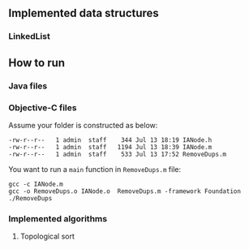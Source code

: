 ## Implemented data structures

### LinkedList

## How to run

### Java files

### Objective-C files

Assume your folder is constructed as below:

```
-rw-r--r--   1 admin  staff    344 Jul 13 18:19 IANode.h
-rw-r--r--   1 admin  staff   1194 Jul 13 18:39 IANode.m
-rw-r--r--   1 admin  staff    533 Jul 13 17:52 RemoveDups.m
```

You want to run a `main` function in `RemoveDups.m` file:

```
gcc -c IANode.m
gcc -o RemoveDups.o IANode.o  RemoveDups.m -framework Foundation
./RemoveDups
```

### Implemented algorithms

1. Topological sort
 
